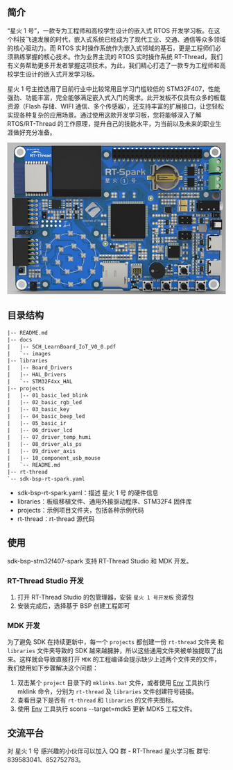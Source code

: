 ## 简介

“星火 1 号”，一款专为工程师和高校学生设计的嵌入式 RTOS 开发学习板。在这个科技飞速发展的时代，嵌入式系统已经成为了现代工业、交通、通信等众多领域的核心驱动力。而 RTOS 实时操作系统作为嵌入式领域的基石，更是工程师们必须熟练掌握的核心技术。作为业界主流的 RTOS 实时操作系统 RT-Thread，我们有义务帮助更多开发者掌握这项技术。为此，我们精心打造了一款专为工程师和高校学生设计的嵌入式开发学习板。

星火 1 号主控选用了目前行业中比较常用且学习门槛较低的 STM32F407，性能强劲、功能丰富，完全能够满足嵌入式入门的需求。此开发板不仅具有众多的板载资源（Flash 存储、WIFI 通信、多个传感器），还支持丰富的扩展接口，让您轻松实现各种复杂的应用场景。通过使用这款开发学习板，您将能够深入了解 RTOS/RT-Thread 的工作原理，提升自己的技能水平，为当前以及未来的职业生涯做好充分准备。

![board-small](docs/images/board-small.jpg)

## 目录结构

```
|-- README.md
|-- docs
|   |-- SCH_LearnBoard_IoT_V0_0.pdf
|   `-- images
|-- libraries
|   |-- Board_Drivers
|   |-- HAL_Drivers
|   `-- STM32F4xx_HAL
|-- projects
|   |-- 01_basic_led_blink
|   |-- 02_basic_rgb_led
|   |-- 03_basic_key
|   |-- 04_basic_beep_led
|   |-- 05_basic_ir
|   |-- 06_driver_lcd
|   |-- 07_driver_temp_humi
|   |-- 08_driver_als_ps
|   |-- 09_driver_axis
|   |-- 10_component_usb_mouse
|   `-- README.md
|-- rt-thread
`-- sdk-bsp-rt-spark.yaml
```

- sdk-bsp-rt-spark.yaml：描述 星火 1 号 的硬件信息
- libraries：板级移植文件、通用外接驱动程序、STM32F4 固件库
- projects：示例项目文件夹，包括各种示例代码
- rt-thread：rt-thread 源代码

## 使用

sdk-bsp-stm32f407-spark 支持 RT-Thread Studio 和 MDK 开发。

### RT-Thread Studio 开发

1. 打开 RT-Thread Studio 的包管理器，安装 ` 星火 1 号开发板 ` 资源包
2. 安装完成后，选择基于 BSP 创建工程即可

### MDK 开发

为了避免 SDK 在持续更新中，每一个 `projects` 都创建一份 `rt-thread` 文件夹 和 `libraries` 文件夹导致的 SDK 越来越臃肿，所以这些通用文件夹被单独提取了出来。这样就会导致直接打开 `MDK` 的工程编译会提示缺少上述两个文件夹的文件，我们使用如下步骤解决这个问题：

1. 双击某个 `project` 目录下的 `mklinks.bat` 文件，或者使用 [Env](https://club.rt-thread.org/ask/question/5699.html) 工具执行 mklink 命令，分别为 `rt-thread` 及 `libraries` 文件创建符号链接。
2. 查看目录下是否有 `rt-thread` 和 `libraries` 的文件夹图标。
3. 使用 [Env](https://club.rt-thread.org/ask/question/5699.html) 工具执行 scons --target=mdk5 更新 MDK5 工程文件。

## 交流平台

对 星火 1 号 感兴趣的小伙伴可以加入 QQ 群 - RT-Thread 星火学习板 群号: 839583041、852752783。

